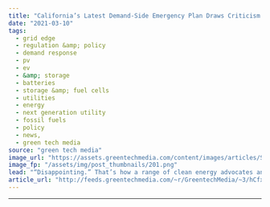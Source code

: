```yaml
---
title: "California’s Latest Demand-Side Emergency Plan Draws Criticism From Providers"
date: "2021-03-10"
tags: 
  - grid edge
  - regulation &amp; policy
  - demand response
  - pv
  - ev
  - &amp; storage
  - batteries
  - storage &amp; fuel cells
  - utilities
  - energy
  - next generation utility
  - fossil fuels
  - policy
  - news,
  - green tech media
source: "green tech media"
image_url: "https://assets.greentechmedia.com/content/images/articles/San_Jose_California_Homes_XL_Shutterstock.jpg"
image_fp: "/assets/img/post_thumbnails/201.png"
lead: "“Disappointing.” That’s how a range of clean energy advocates and demand response providers are describing the California Public Utilities Commission’s latest plan to prevent a repeat of the state’s August 2020 rolling blackouts this coming summer. T ..."
article_url: "http://feeds.greentechmedia.com/~r/GreentechMedia/~3/hCfxobT7Mj0/californias-latest-demand-side-emergency-plan-takes-heat-from-providers"
---
```


---
